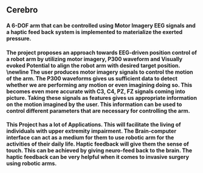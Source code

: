 ## Cerebro

#### A 6-DOF arm that can be controlled using Motor Imagery EEG signals and a haptic feed back system is implemented to materialize the exerted pressure.

#### The project proposes an approach towards EEG-driven position control of a robot arm by utilizing motor imagery, P300 waveform and Visually evoked Potential to align the robot arm with desired target position. \newline The user produces motor imagery signals to control the motion of the arm. The P300 waveforms gives us sufficient data to detect whether we are performing any motion or even imagining doing so. This becomes even more accurate with C3, C4, PZ, FZ signals coming into picture. Taking these signals as features gives us appropriate information on the motion imagined by the user. This information can be used to control different parameters that are necessary for controlling the arm.

#### This Project has a lot of Applications. This will facilitate the living of individuals with upper extremity impairment. The Brain-computer interface can act as a medium for them to use robotic arm for the activities of their daily life. Haptic feedback will give them the sense of touch. This can be achieved by giving neuro-feed back to the brain. The haptic feedback can be very helpful when it comes to invasive surgery using robotic arms.
